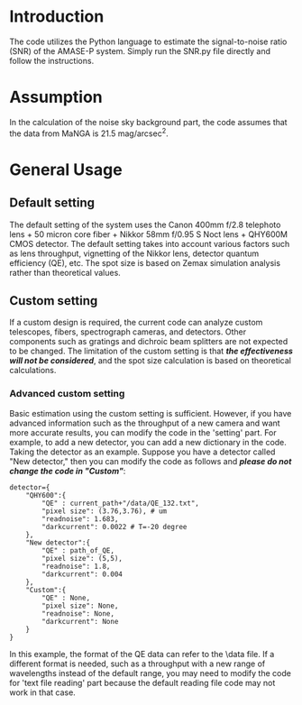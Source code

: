 # Introduction
The code utilizes the Python language to estimate the signal-to-noise ratio (SNR) of the AMASE-P system. Simply run the SNR.py file directly and follow the instructions.

# Assumption
In the calculation of the noise sky background part, the code assumes that the data from MaNGA is 21.5 mag/arcsec<sup>2</sup>.

# General Usage
## Default setting
The default setting of the system uses the Canon 400mm f/2.8 telephoto lens + 50 micron core fiber + Nikkor 58mm f/0.95 S Noct lens + QHY600M CMOS detector. The default setting takes into account various factors such as lens throughput, vignetting of the Nikkor lens, detector quantum efficiency (QE), etc. The spot size is based on Zemax simulation analysis rather than theoretical values.

## Custom setting
If a custom design is required, the current code can analyze custom telescopes, fibers, spectrograph cameras, and detectors. Other components such as gratings and dichroic beam splitters are not expected to be changed. The limitation of the custom setting is that ***the effectiveness will not be considered***, and the spot size calculation is based on theoretical calculations.

### Advanced custom setting
Basic estimation using the custom setting is sufficient. However, if you have advanced information such as the throughput of a new camera and want more accurate results, you can modify the code in the 'setting' part. For example, to add a new detector, you can add a new dictionary in the code. Taking the detector as an example. Suppose you have a detector called "New detector," then you can modify the code as follows and ***please do not change the code in "Custom"***:
```
detector={
    "QHY600":{
        "QE" : current_path+"/data/QE_132.txt",
        "pixel size": (3.76,3.76), # um
        "readnoise": 1.683,
        "darkcurrent": 0.0022 # T=-20 degree
    },
    "New detector":{
        "QE" : path_of_QE,
        "pixel size": (5,5),
        "readnoise": 1.8,
        "darkcurrent": 0.004
    },
    "Custom":{
        "QE" : None,
        "pixel size": None,
        "readnoise": None,
        "darkcurrent": None
    }
}
```
In this example, the format of the QE data can refer to the \data file. If a different format is needed, such as a throughput with a new range of wavelengths instead of the default range, you may need to modify the code for 'text file reading' part because the default reading file code may not work in that case.
